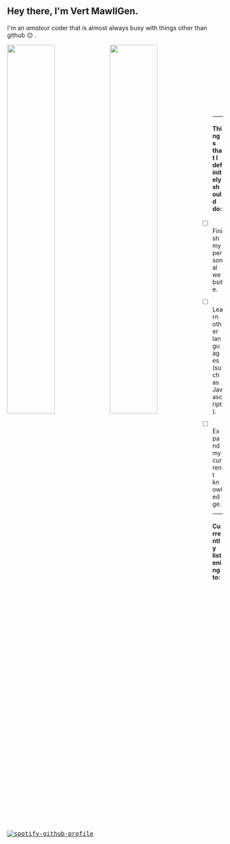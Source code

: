 ## Hey there, I'm Vert MawIIGen. &emsp; <img src="https://komarev.com/ghpvc/?username=VertMawIIGen&color=orange&style=for-the-badge" alt="" align="right">

I'm an *amateur* coder that is almost always busy with things other than github :pensive: .

<img align="left" width="47%" src="https://github-readme-stats.vercel.app/api?username=VertMawIIGen&show_icons=true&bg_color=50,F6EA41,F048C6,99EDC3&text_color=7A3803&border_color=E4000F&title_color=871C0E&icon_color=8D4004" />
<img align="left" width="47%" src="https://github-readme-stats.vercel.app/api/top-langs/?username=VertMawIIGen&layout=compact&bg_color=60,ACDDDE,E1F8DC,F7D8BA&text_color=7A3803&border_color=FFAA87&title_color=FF8164" />

\
&nbsp;
\
&nbsp;
\
&nbsp;
\
&nbsp;
\
&nbsp;
\
&nbsp;
\
&nbsp;
\
&nbsp;
  

---

#### Things that I definitely should do:
- [ ] Finish my personal website.
- [ ] Learn other languages (such as Javascript).
- [ ] Expand my current knowledge.


---
#### Currently listening to:

<kbd>[![spotify-github-profile](https://spotify-github-profile.vercel.app/api/view?uid=31b4mbfkdwux2upx4tosmhwiypa4&cover_image=true&theme=novatorem&show_offline=false&background_color=d54848&interchange=true&bar_color=0c9207&bar_color_cover=true)](https://spotify-github-profile.vercel.app/api/view?uid=31b4mbfkdwux2upx4tosmhwiypa4&redirect=true)</kbd>

